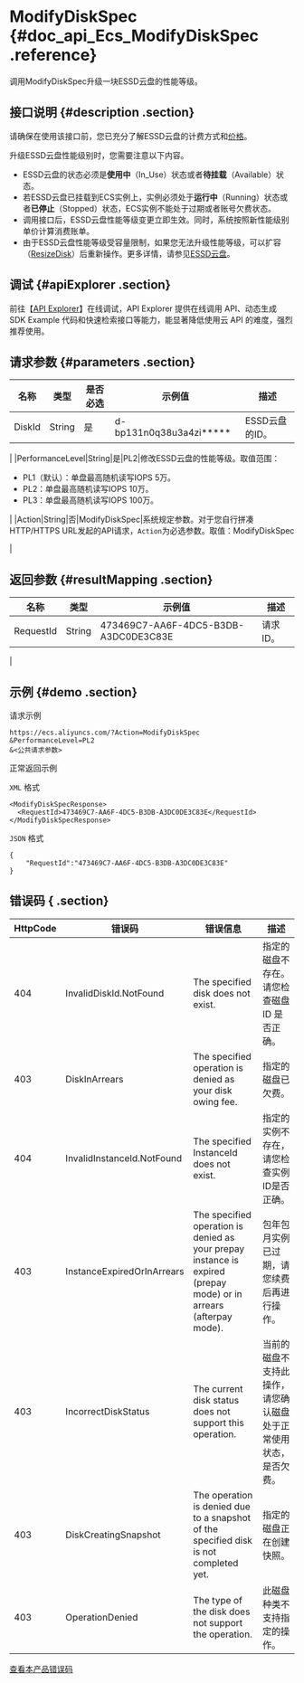 # ModifyDiskSpec {#doc_api_Ecs_ModifyDiskSpec .reference}

调用ModifyDiskSpec升级一块ESSD云盘的性能等级。

## 接口说明 {#description .section}

请确保在使用该接口前，您已充分了解ESSD云盘的计费方式和[价格](https://www.aliyun.com/price/product#/disk/detail)。

升级ESSD云盘性能级别时，您需要注意以下内容。

-   ESSD云盘的状态必须是**使用中**（In\_Use）状态或者**待挂载**（Available）状态。
-   若ESSD云盘已挂载到ECS实例上，实例必须处于**运行中**（Running）状态或者**已停止**（Stopped）状态，ECS实例不能处于过期或者账号欠费状态。
-   调用接口后，ESSD云盘性能等级变更立即生效。同时，系统按照新性能级别单价计算消费账单。
-   由于ESSD云盘性能等级受容量限制，如果您无法升级性能等级，可以扩容（[ResizeDisk](~~25522~~)）后重新操作。更多详情，请参见[ESSD云盘](~~122389~~)。

## 调试 {#apiExplorer .section}

前往【[API Explorer](https://api.aliyun.com/#product=Ecs&api=ModifyDiskSpec)】在线调试，API Explorer 提供在线调用 API、动态生成 SDK Example 代码和快速检索接口等能力，能显著降低使用云 API 的难度，强烈推荐使用。

## 请求参数 {#parameters .section}

|名称|类型|是否必选|示例值|描述|
|--|--|----|---|--|
|DiskId|String|是|d-bp131n0q38u3a4zi\*\*\*\*\*|ESSD云盘的ID。

 |
|PerformanceLevel|String|是|PL2|修改ESSD云盘的性能等级。取值范围：

 -   PL1（默认）：单盘最高随机读写IOPS 5万。
-   PL2：单盘最高随机读写IOPS 10万。
-   PL3：单盘最高随机读写IOPS 100万。

 |
|Action|String|否|ModifyDiskSpec|系统规定参数。对于您自行拼凑HTTP/HTTPS URL发起的API请求，`Action`为必选参数。取值：ModifyDiskSpec

 |

## 返回参数 {#resultMapping .section}

|名称|类型|示例值|描述|
|--|--|---|--|
|RequestId|String|473469C7-AA6F-4DC5-B3DB-A3DC0DE3C83E|请求ID。

 |

## 示例 {#demo .section}

请求示例

``` {#request_demo}
https://ecs.aliyuncs.com/?Action=ModifyDiskSpec
&PerformanceLevel=PL2
&<公共请求参数>
```

正常返回示例

`XML` 格式

``` {#xml_return_success_demo}
<ModifyDiskSpecResponse>
  <RequestId>473469C7-AA6F-4DC5-B3DB-A3DC0DE3C83E</RequestId>
</ModifyDiskSpecResponse>

```

`JSON` 格式

``` {#json_return_success_demo}
{
	"RequestId":"473469C7-AA6F-4DC5-B3DB-A3DC0DE3C83E"
}
```

## 错误码 { .section}

|HttpCode|错误码|错误信息|描述|
|--------|---|----|--|
|404|InvalidDiskId.NotFound|The specified disk does not exist.|指定的磁盘不存在。请您检查磁盘 ID 是否正确。|
|403|DiskInArrears|The specified operation is denied as your disk owing fee.|指定的磁盘已欠费。|
|404|InvalidInstanceId.NotFound|The specified InstanceId does not exist.|指定的实例不存在，请您检查实例ID是否正确。|
|403|InstanceExpiredOrInArrears|The specified operation is denied as your prepay instance is expired \(prepay mode\) or in arrears \(afterpay mode\).|包年包月实例已过期，请您续费后再进行操作。|
|403|IncorrectDiskStatus|The current disk status does not support this operation.|当前的磁盘不支持此操作，请您确认磁盘处于正常使用状态，是否欠费。|
|403|DiskCreatingSnapshot|The operation is denied due to a snapshot of the specified disk is not completed yet.|指定的磁盘正在创建快照。|
|403|OperationDenied|The type of the disk does not support the operation.|此磁盘种类不支持指定的操作。|

[查看本产品错误码](https://error-center.aliyun.com/status/product/Ecs)


